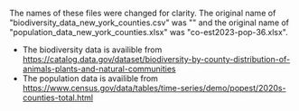 The names of these files were changed for clarity. The original name of "biodiversity_data_new_york_counties.csv" was "" and the original name of "population_data_new_york_counties.xlsx" was "co-est2023-pop-36.xlsx".
- The biodiversity data is availible from https://catalog.data.gov/dataset/biodiversity-by-county-distribution-of-animals-plants-and-natural-communities
- The population data is availible from https://www.census.gov/data/tables/time-series/demo/popest/2020s-counties-total.html